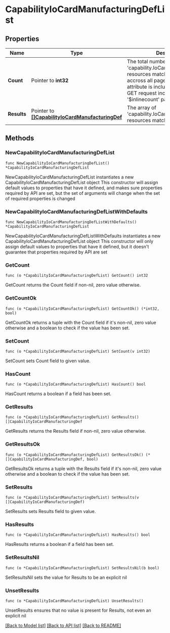 # CapabilityIoCardManufacturingDefList

## Properties

Name | Type | Description | Notes
------------ | ------------- | ------------- | -------------
**Count** | Pointer to **int32** | The total number of &#39;capability.IoCardManufacturingDef&#39; resources matching the request, accross all pages. The &#39;Count&#39; attribute is included when the HTTP GET request includes the &#39;$inlinecount&#39; parameter. | [optional] 
**Results** | Pointer to [**[]CapabilityIoCardManufacturingDef**](CapabilityIoCardManufacturingDef.md) | The array of &#39;capability.IoCardManufacturingDef&#39; resources matching the request. | [optional] 

## Methods

### NewCapabilityIoCardManufacturingDefList

`func NewCapabilityIoCardManufacturingDefList() *CapabilityIoCardManufacturingDefList`

NewCapabilityIoCardManufacturingDefList instantiates a new CapabilityIoCardManufacturingDefList object
This constructor will assign default values to properties that have it defined,
and makes sure properties required by API are set, but the set of arguments
will change when the set of required properties is changed

### NewCapabilityIoCardManufacturingDefListWithDefaults

`func NewCapabilityIoCardManufacturingDefListWithDefaults() *CapabilityIoCardManufacturingDefList`

NewCapabilityIoCardManufacturingDefListWithDefaults instantiates a new CapabilityIoCardManufacturingDefList object
This constructor will only assign default values to properties that have it defined,
but it doesn't guarantee that properties required by API are set

### GetCount

`func (o *CapabilityIoCardManufacturingDefList) GetCount() int32`

GetCount returns the Count field if non-nil, zero value otherwise.

### GetCountOk

`func (o *CapabilityIoCardManufacturingDefList) GetCountOk() (*int32, bool)`

GetCountOk returns a tuple with the Count field if it's non-nil, zero value otherwise
and a boolean to check if the value has been set.

### SetCount

`func (o *CapabilityIoCardManufacturingDefList) SetCount(v int32)`

SetCount sets Count field to given value.

### HasCount

`func (o *CapabilityIoCardManufacturingDefList) HasCount() bool`

HasCount returns a boolean if a field has been set.

### GetResults

`func (o *CapabilityIoCardManufacturingDefList) GetResults() []CapabilityIoCardManufacturingDef`

GetResults returns the Results field if non-nil, zero value otherwise.

### GetResultsOk

`func (o *CapabilityIoCardManufacturingDefList) GetResultsOk() (*[]CapabilityIoCardManufacturingDef, bool)`

GetResultsOk returns a tuple with the Results field if it's non-nil, zero value otherwise
and a boolean to check if the value has been set.

### SetResults

`func (o *CapabilityIoCardManufacturingDefList) SetResults(v []CapabilityIoCardManufacturingDef)`

SetResults sets Results field to given value.

### HasResults

`func (o *CapabilityIoCardManufacturingDefList) HasResults() bool`

HasResults returns a boolean if a field has been set.

### SetResultsNil

`func (o *CapabilityIoCardManufacturingDefList) SetResultsNil(b bool)`

 SetResultsNil sets the value for Results to be an explicit nil

### UnsetResults
`func (o *CapabilityIoCardManufacturingDefList) UnsetResults()`

UnsetResults ensures that no value is present for Results, not even an explicit nil

[[Back to Model list]](../README.md#documentation-for-models) [[Back to API list]](../README.md#documentation-for-api-endpoints) [[Back to README]](../README.md)


